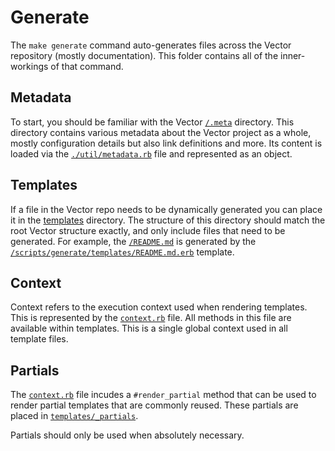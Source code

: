 # Generate

The `make generate` command auto-generates files across the Vector repository
(mostly documentation). This folder contains all of the inner-workings of that
command.

## Metadata

To start, you should be familiar with the Vector [`/.meta`](/.meta) directory.
This directory contains various metadata about the Vector project as a whole,
mostly configuration details but also link definitions and more. Its content is
loaded via the [`./util/metadata.rb`](./util/metadata.rb) file and represented
as an object.

## Templates

If a file in the Vector repo needs to be dynamically generated you can place
it in the [templates](templates) directory. The structure of this directory
should match the root Vector structure exactly, and only include files that
need to be generated. For example, the [`/README.md`](/README.md) is generated
by the [`/scripts/generate/templates/README.md.erb`](/scripts/generate/templates/README.md.erb)
template.

## Context

Context refers to the execution context used when rendering templates. This
is represented by the [`context.rb`](context.rb) file. All methods in this
file are available within templates. This is a single global context used in
all template files.

## Partials

The [`context.rb`](context.rb) file incudes a `#render_partial` method that can
be used to render partial templates that are commonly reused. These partials are
placed in [`templates/_partials`](templates/partials).

Partials should only be used when absolutely necessary.
